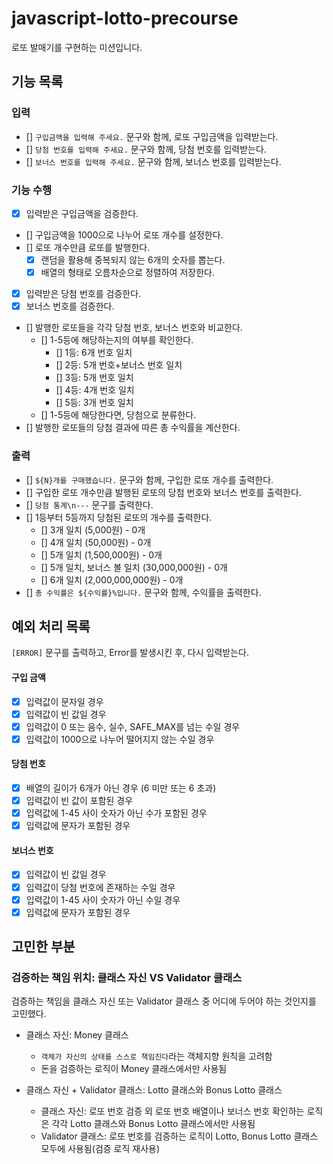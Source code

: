 # javascript-lotto-precourse

로또 발매기를 구현하는 미션입니다.

## 기능 목록

### 입력

- [] `구입금액을 입력해 주세요.` 문구와 함께, 로또 구입금액을 입력받는다.
- [] `당첨 번호를 입력해 주세요.` 문구와 함께, 당첨 번호를 입력받는다.
- [] `보너스 번호를 입력해 주세요.` 문구와 함께, 보너스 번호를 입력받는다.

### 기능 수행

- [x] 입력받은 구입금액을 검증한다.
- [] 구입금액을 1000으로 나누어 로또 개수를 설정한다.
- [] 로또 개수만큼 로또를 발행한다.
  - [x] 랜덤을 활용해 중복되지 않는 6개의 숫자를 뽑는다.
  - [x] 배열의 형태로 오름차순으로 정렬하여 저장한다.
- [x] 입력받은 당첨 번호를 검증한다.
- [x] 보너스 번호를 검증한다.
- [] 발행한 로또들을 각각 당첨 번호, 보너스 번호와 비교한다.
  - [] 1-5등에 해당하는지의 여부를 확인한다.
    - [] 1등: 6개 번호 일치
    - [] 2등: 5개 번호+보너스 번호 일치
    - [] 3등: 5개 번호 일치
    - [] 4등: 4개 번호 일치
    - [] 5등: 3개 번호 일치
  - [] 1-5등에 해당한다면, 당첨으로 분류한다.
- [] 발행한 로또들의 당첨 결과에 따른 총 수익률을 계산한다.

### 출력

- [] `${N}개를 구매했습니다.` 문구와 함께, 구입한 로또 개수를 출력한다.
- [] 구입한 로또 개수만큼 발행된 로또의 당첨 번호와 보너스 번호를 출력한다.
- [] `당첨 통계\n---` 문구를 출력한다.
- [] 1등부터 5등까지 당첨된 로또의 개수를 출력한다.
  - [] 3개 일치 (5,000원) - 0개
  - [] 4개 일치 (50,000원) - 0개
  - [] 5개 일치 (1,500,000원) - 0개
  - [] 5개 일치, 보너스 볼 일치 (30,000,000원) - 0개
  - [] 6개 일치 (2,000,000,000원) - 0개
- [] `총 수익률은 ${수익률}%입니다.` 문구와 함께, 수익률을 출력한다.

## 예외 처리 목록

`[ERROR]` 문구를 출력하고, Error를 발생시킨 후, 다시 입력받는다.

#### 구입 금액

- [x] 입력값이 문자일 경우
- [x] 입력값이 빈 값일 경우
- [x] 입력값이 0 또는 음수, 실수, SAFE_MAX를 넘는 수일 경우
- [x] 입력값이 1000으로 나누어 떨어지지 않는 수일 경우

#### 당첨 번호

- [x] 배열의 길이가 6개가 아닌 경우 (6 미만 또는 6 초과)
- [x] 입력값이 빈 값이 포함된 경우
- [x] 입력값에 1-45 사이 숫자가 아닌 수가 포함된 경우
- [x] 입력값에 문자가 포함된 경우

#### 보너스 번호

- [x] 입력값이 빈 값일 경우
- [x] 입력값이 당첨 번호에 존재하는 수일 경우
- [x] 입력값이 1-45 사이 숫자가 아닌 수일 경우
- [x] 입력값에 문자가 포함된 경우

## 고민한 부분

### 검증하는 책임 위치: 클래스 자신 VS Validator 클래스

검증하는 책임을 클래스 자신 또는 Validator 클래스 중 어디에 두어야 하는 것인지를 고민했다.

- 클래스 자신: Money 클래스

  - `객체가 자신의 상태를 스스로 책임진다`라는 객체지향 원칙을 고려함
  - 돈을 검증하는 로직이 Money 클래스에서만 사용됨

- 클래스 자신 + Validator 클래스: Lotto 클래스와 Bonus Lotto 클래스
  - 클래스 자신: 로또 번호 검증 외 로또 번호 배열이나 보너스 번호 확인하는 로직은 각각 Lotto 클래스와 Bonus Lotto 클래스에서만 사용됨
  - Validator 클래스: 로또 번호를 검증하는 로직이 Lotto, Bonus Lotto 클래스 모두에 사용됨(검증 로직 재사용)
